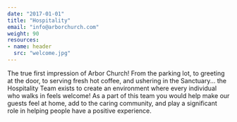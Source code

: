 ```yaml
---
date: "2017-01-01"
title: "Hospitality"
email: "info@arborchurch.com"
weight: 90
resources:
- name: header
  src: "welcome.jpg"
---
```


The true first impression of Arbor Church! From the parking lot, to greeting at the door, to serving fresh hot coffee, and ushering in the Sanctuary... the Hospitality Team exists to create an environment where every individual who walks in feels welcome! As a part of this team you would help make our guests feel at home, add to the caring community, and play a significant role in helping people have a positive experience.

